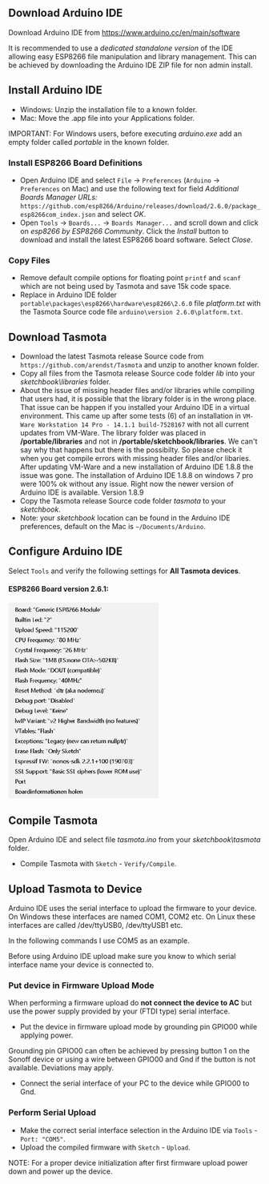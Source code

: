 ## Download Arduino IDE
Download Arduino IDE from https://www.arduino.cc/en/main/software  

It is recommended to use a *dedicated standalone version* of the IDE allowing easy ESP8266 file manipulation and library management. This can be achieved by downloading the Arduino IDE ZIP file for non admin install.  

## Install Arduino IDE
- Windows: Unzip the installation file to a known folder.
- Mac: Move the .app file into your Applications folder. 

IMPORTANT: For Windows users, before executing *arduino.exe* add an empty folder called *portable* in the known folder.

### Install ESP8266 Board Definitions
- Open Arduino IDE and select ``File`` → ``Preferences`` (``Arduino`` → ``Preferences`` on Mac) and use the following text for field *Additional Boards Manager URLs:* 
``https://github.com/esp8266/Arduino/releases/download/2.6.0/package_esp8266com_index.json`` and select *OK*.
- Open ``Tools`` → ``Boards...`` → ``Boards Manager...`` and scroll down and click on *esp8266 by ESP8266 Community*. Click the *Install* button to download and install the latest ESP8266 board software. Select *Close*.

### Copy Files
- Remove default compile options for floating point ``printf`` and ``scanf`` which are not being used by Tasmota and save 15k code space.
- Replace in Arduino IDE folder ``portable\packages\esp8266\hardware\esp8266\2.6.0`` file *platform.txt* with the Tasmota Source code file ``arduino\version 2.6.0\platform.txt``.

## Download Tasmota
- Download the latest Tasmota release Source code from `https://github.com/arendst/Tasmota` and unzip to another known folder. 
- Copy all files from the Tasmota release Source code folder *lib* into your *sketchbook\libraries* folder.
- About the issue of missing header files and/or libraries while compiling that users had, it is possible that the library folder is in the wrong place. That issue can be happen if you installed your Arduino IDE in a virtual environment. This came up after some tests (6) of an installation in `VM-Ware Workstation 14 Pro - 14.1.1 build-7528167` with not all current updates from VM-Ware. The library folder was placed in **/portable/libraries** and not in **/portable/sketchbook/libraries**. We can't say why that happens but there is the possibilty. So please check it when you get compile errors with missing header files and/or libaries. After updating VM-Ware and a new installation of Arduino IDE 1.8.8 the issue was gone. The installation of Arduino IDE 1.8.8 on windows 7 pro were 100% ok without any issue. Right now the newer version of Arduino IDE is available. Version 1.8.9
- Copy the Tasmota release Source code folder *tasmota* to your *sketchbook*.
- Note: your *sketchbook* location can be found in the Arduino IDE preferences, default on the Mac is ``~/Documents/Arduino``.

## Configure Arduino IDE
Select ``Tools`` and verify the following settings for **All Tasmota devices**.

#### ESP8266 Board version 2.6.1:

<img src="https://github.com/tasmota/docs/blob/master/_media/ArduinoIDE_settings.png" width="300" />

## Compile Tasmota
Open Arduino IDE and select file *tasmota.ino* from your *sketchbook\tasmota* folder.

- Compile Tasmota with ``Sketch`` - ``Verify/Compile``.

## Upload Tasmota to Device
Arduino IDE uses the serial interface to upload the firmware to your device. On Windows these interfaces are named COM1, COM2 etc. On Linux these interfaces are called /dev/ttyUSB0, /dev/ttyUSB1 etc.

In the following commands I use COM5 as an example.

Before using Arduino IDE upload make sure you know to which serial interface name your device is connected to. 

### Put device in Firmware Upload Mode
When performing a firmware upload do **not connect the device to AC** but use the power supply provided by your (FTDI type) serial interface.

- Put the device in firmware upload mode by grounding pin GPIO00 while applying power.

Grounding pin GPIO00 can often be achieved by pressing button 1 on the Sonoff device or using a wire between GPIO00 and Gnd if the button is not available. Deviations may apply.

- Connect the serial interface of your PC to the device while GPIO00 to Gnd.

### Perform Serial Upload
- Make the correct serial interface selection in the Arduino IDE via ``Tools`` - ``Port: "COM5"``.
- Upload the compiled firmware with ``Sketch`` - ``Upload``.

NOTE: For a proper device initialization after first firmware upload power down and power up the device.


